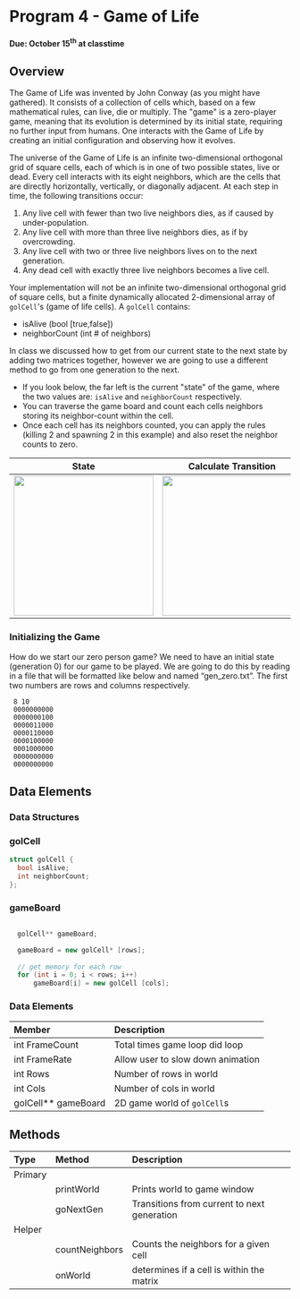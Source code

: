 # Program 4 - Game of Life 
#### Due: October 15<sup>th</sup> at classtime

## Overview

The Game of Life was invented by John Conway (as you might have gathered).  It consists of a collection of cells which, based on a few mathematical rules, can live, die or multiply.  The "game" is a zero-player game, meaning that its evolution is determined by its initial state, requiring no further input from humans. One interacts with the Game of Life by creating an initial configuration and observing how it evolves.

The universe of the Game of Life is an infinite two-dimensional orthogonal grid of square cells, each of which is in one of two possible states, live or dead. Every cell interacts with its eight neighbors, which are the cells that are directly horizontally, vertically, or diagonally adjacent. At each step in time, the following transitions occur:

1. Any live cell with fewer than two live neighbors dies, as if caused by under-population.
2. Any live cell with more than three live neighbors dies, as if by overcrowding.
3. Any live cell with two or three live neighbors lives on to the next generation.
4. Any dead cell with exactly three live neighbors becomes a live cell.

Your implementation will not be an infinite two-dimensional orthogonal grid of square cells, but a finite dynamically allocated 2-dimensional array of `golCell`'s (game of life cells).  A `golCell` contains:

- isAlive (bool [true,false])
- neighborCount (int # of neighbors)

In class we discussed how to get from our current state to the next state by adding two matrices together, however we are going to use a different method to go from one generation to the next. 

- If you look below, the far left is the current "state" of the game, where the two values are: `isAlive` and `neighborCount` respectively. 
- You can traverse the game board and count each cells neighbors storing its neighbor-count within the cell. 
- Once each cell has its neighbors counted, you can apply the rules (killing 2 and spawning 2 in this example) and also reset the neighbor counts to zero.


|  State | Calculate Transition | Apply Transition | 
|:---------------------:|:---------------------:|:---------------------:|
| <img src="https://d3vv6lp55qjaqc.cloudfront.net/items/3q2C2c2d2H1n1W1L1426/Image%202018-10-02%20at%206.43.39%20PM.png" width="250"> | <img src="https://d3vv6lp55qjaqc.cloudfront.net/items/022V2T3i2p2V2p0v3a3u/Image%202018-10-02%20at%206.44.26%20PM.png" width="250"> | <img src="https://cl.ly/f106f3413fb2/Image%2525202018-10-02%252520at%2525206.55.48%252520PM.png" width="250"> |


### Initializing the Game

How do we start our zero person game? We need to have an initial state (generation 0) for our game to be played. We are going to do this by reading in a file that will be formatted like below and named “gen_zero.txt”. The first two numbers are rows and columns respectively.

```
 8 10
 0000000000
 0000000100
 0000011000
 0000110000
 0000100000
 0001000000
 0000000000
 0000000000
```


## Data Elements

### Data Structures

### golCell

```cpp
struct golCell {
  bool isAlive;
  int neighborCount;
};
```

### gameBoard

```cpp

  golCell** gameBoard;

  gameBoard = new golCell* [rows];
  
  // get memory for each row
  for (int i = 0; i < rows; i++)
      gameBoard[i] = new golCell [cols];

```



### Data Elements
|   Member         |     Description   |
|:---------------|:--------------------|
| int FrameCount  | Total times game loop did loop |
| int FrameRate   | Allow user to slow down animation |
| int Rows        | Number of rows in world |
| int Cols        |  Number of cols in world | 
| golCell** gameBoard  | 2D game world of `golCell`s |
  

## Methods

| Type |   Method         |     Description   |
|:-----|:----------|:--------------------|
| Primary |    |      |
| | printWorld  | Prints world to game window |
| | goNextGen        | Transitions from current to next generation |
| Helper |    |      |
| | countNeighbors   | Counts the neighbors for a given cell |
| | onWorld       | determines if a cell is within the matrix| 

